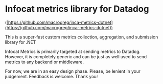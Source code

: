 # Infocat metrics library for Datadog
([https://github.com/macrogreg/inca-metrics-dotnet](https://github.com/macrogreg/inca-metrics-dotnet))

This is a super-fast custom metrics collection, aggregation, and submission library for .NET

Infocat Metrics is primarily targeted at sending metrics to Datadog. However, it is completely generic and can be just as well used to send metrics to any backend or middleware.

For now, we are in an easy design phase. Please, be lenient in your judgement. Feedback is welcome. Thank you!
